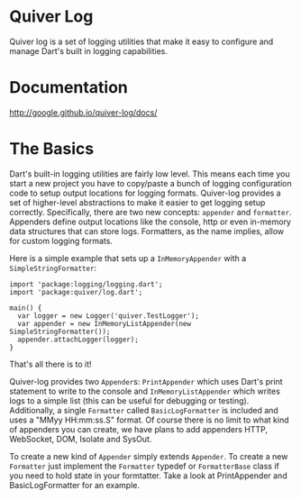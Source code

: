 Quiver Log
======

Quiver log is a set of logging utilities that make it easy to configure and
manage Dart's built in logging capabilities.

# Documentation

http://google.github.io/quiver-log/docs/

# The Basics

Dart's built-in logging utilities are fairly low level. This means each time you
start a new project you have to copy/paste a bunch of logging configuration
code to setup output locations for logging formats. Quiver-log provides a set of
higher-level abstractions to make it easier to get logging setup correctly.
Specifically, there are two new concepts: `appender` and `formatter`. Appenders
define output locations like the console, http or even in-memory data structures
that can store logs. Formatters, as the name implies, allow for custom logging
formats.

Here is a simple example that sets up a `InMemoryAppender` with a
`SimpleStringFormatter`:

```
import 'package:logging/logging.dart';
import 'package:quiver/log.dart';

main() {
  var logger = new Logger('quiver.TestLogger');
  var appender = new InMemoryListAppender(new SimpleStringFormatter());
  appender.attachLogger(logger);
}
```

That's all there is to it!

Quiver-log provides two `Appender`s: `PrintAppender`
which uses Dart's print statement to write to the console and
`InMemoryListAppender` which writes logs to a simple list (this can be useful for debugging or testing). Additionally, a single `Formatter` called
`BasicLogFormatter` is included and uses a "MMyy HH:mm:ss.S" format. Of course
there is no limit to what kind of appenders you can create, we have plans to
add appenders HTTP, WebSocket, DOM, Isolate and SysOut.

To create a new kind of `Appender` simply extends `Appender`. To create a new
`Formatter` just implement the `Formatter` typedef or `FormatterBase` class if
you need to hold state in your formtatter. Take a look at PrintAppender and BasicLogFormatter for an example.
